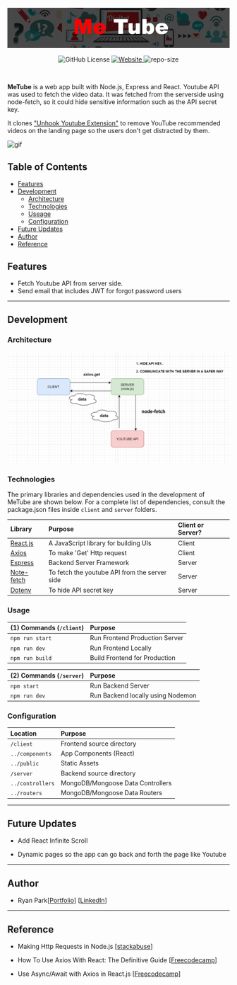 <p align="center">
  <a href="https://user-auth-1.herokuapp.com/#/">
    <img src="./metube-title.png"></a>
</p>

<p align="center">
  <img alt="GitHub License" src="https://img.shields.io/github/license/ryanbest99/user-auth-boilerplate">
  
  <a href="https://user-auth-1.herokuapp.com/#/" target="_blank">
  <img alt="Website" src="https://img.shields.io/website?up_color=red&up_message=MeTube&url=https%3A%2F%2Fme-tube-1.herokuapp.com%2F">
  </a>

  <img alt="repo-size" src="https://img.shields.io/github/repo-size/ryanbest99/user-auth-boilerplate">
</p>

<br>

**MeTube** is a web app built with Node.js, Express and
React. Youtube API was used to fetch the
video data. It was fetched from the serverside using node-fetch, so it could hide sensitive information such as the API
secret key.

<p>
It clones <a href="https://chrome.google.com/webstore/detail/unhook-remove-youtube-rec/khncfooichmfjbepaaaebmommgaepoid">"Unhook Youtube Extension"</a> to remove YouTube recommended videos on the landing page so the users don't get distracted by them.
</p>

  <img src="./metube.gif" alt="gif" width="500">

## Table of Contents

- [Features](#features)
- [Development](#development)
  - [Architecture](#architecture)
  - [Technologies](#technologies)
  - [Useage](#usage)
  - [Configuration](#configuration)
- [Future Updates](#future-updates)
- [Author ](#author)
- [Reference](#reference)

## Features

- Fetch Youtube API from server side.
- Send email that includes JWT for forgot password users

---

## Development

### Architecture

![MeTube Auth Tech image](metube-architecture.png)

### Technologies

The primary libraries and dependencies used in the development of MeTube are shown below. For a complete list of dependencies, consult the package.json files inside `client` and `server` folders.

| Library                                                  | Purpose                                       | Client or Server? |
| :------------------------------------------------------- | :-------------------------------------------- | :---------------- |
| [React.js](https://reactjs.org/)                         | A JavaScript library for building UIs         | Client            |
| [Axios](https://styled-components.com/)                  | To make 'Get' Http request                    | Client            |
| [Express](https://expressjs.com/)                        | Backend Server Framework                      | Server            |
| [Note-fetch](https://www.npmjs.com/package/jsonwebtoken) | To fetch the youtube API from the server side | Server            |
| [Dotenv](https://expressjs.com/)                         | To hide API secret key                        | Server            |

### Usage

| (1) Commands (`/client`) | Purpose                        |
| :----------------------- | :----------------------------- |
| `npm run start`          | Run Frontend Production Server |
| `npm run dev`            | Run Frontend Locally           |
| `npm run build`          | Build Frontend for Production  |

| (2) Commands (`/server`) | Purpose                           |
| :----------------------- | :-------------------------------- |
| `npm start`              | Run Backend Server                |
| `npm run dev`            | Run Backend locally using Nodemon |

### Configuration

| Location         | Purpose                           |
| :--------------- | :-------------------------------- |
| `/client`        | Frontend source directory         |
| `../components`  | App Components (React)            |
| `../public`      | Static Assets                     |
| `/server`        | Backend source directory          |
| `../controllers` | MongoDB/Mongoose Data Controllers |
| `../routers`     | MongoDB/Mongoose Data Routers     |

---

## Future Updates

- Add React Infinite Scroll

- Dynamic pages so the app can go back and forth the page like Youtube

---

## Author

- Ryan Park[[Portfolio](https://www.ryanbest99.com/)] [[LinkedIn](https://www.linkedin.com/in/ryanbest99/)]

---

## Reference

- Making Http Requests in Node.js [[stackabuse](https://stackabuse.com/making-http-requests-in-node-js-with-node-fetch/)]

- How To Use Axios With React: The Definitive Guide [[Freecodecamp](https://www.freecodecamp.org/news/how-to-use-axios-with-react/)]

- Use Async/Await with Axios in React.js [[Freecodecamp](https://stackoverflow.com/questions/46733354/use-async-await-with-axios-in-react-js)]
